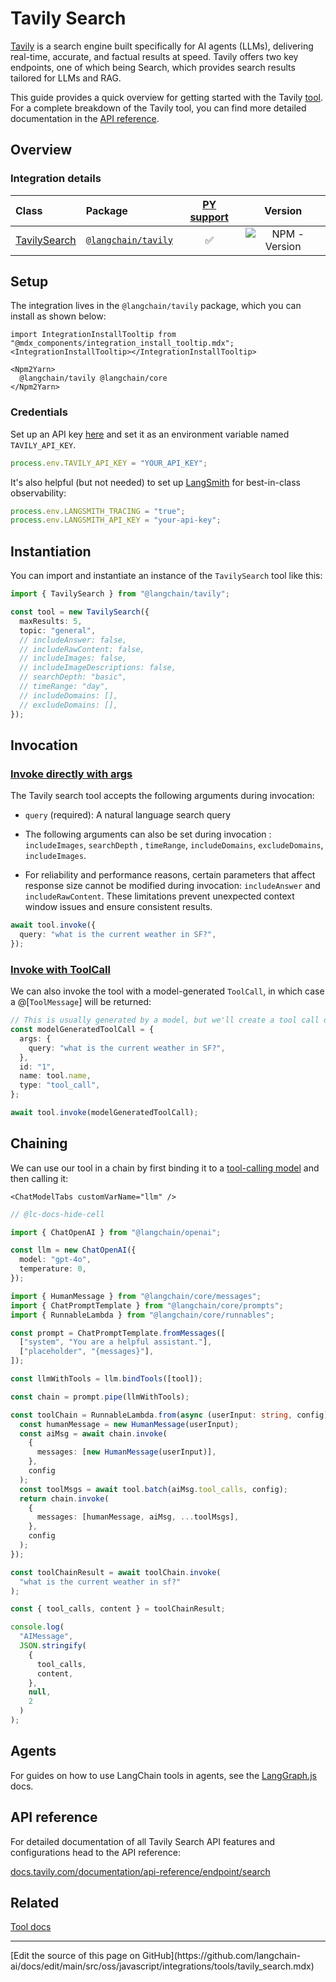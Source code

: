 # Tavily Search

[Tavily](https://tavily.com/) is a search engine built specifically for AI agents (LLMs), delivering real-time, accurate, and factual results at speed. Tavily offers two key endpoints, one of which being Search, which provides search results tailored for LLMs and RAG.

This guide provides a quick overview for getting started with the Tavily [tool](/oss/javascript/integrations/tools/). For a complete breakdown of the Tavily tool, you can find more detailed documentation in the [API reference](https://v03.api.js.langchain.com/modules/_langchain_tavily.html).

## Overview

### Integration details

| Class                                                                                    | Package                                                                | [PY support](https://python.langchain.com/docs/integrations/tools/tavily_search/) |                                            Version                                            |
| :--------------------------------------------------------------------------------------- | :--------------------------------------------------------------------- | :-------------------------------------------------------------------------------: | :-------------------------------------------------------------------------------------------: |
| [TavilySearch](https://api.js.langchain.com/classes/_langchain_tavily.TavilySearch.html) | [`@langchain/tavily`](https://www.npmjs.com/package/@langchain/tavily) |                                        ✅                                         | ![NPM - Version](https://img.shields.io/npm/v/@langchain/tavily?style=flat-square&label=%20&) |

## Setup

The integration lives in the `@langchain/tavily` package, which you can install as shown below:

```{=mdx} theme={null}
import IntegrationInstallTooltip from "@mdx_components/integration_install_tooltip.mdx";
<IntegrationInstallTooltip></IntegrationInstallTooltip>

<Npm2Yarn>
  @langchain/tavily @langchain/core
</Npm2Yarn>
```

### Credentials

Set up an API key [here](https://app.tavily.com) and set it as an environment variable named `TAVILY_API_KEY`.

```typescript theme={null}
process.env.TAVILY_API_KEY = "YOUR_API_KEY";
```

It's also helpful (but not needed) to set up [LangSmith](https://smith.langchain.com/) for best-in-class observability:

```typescript theme={null}
process.env.LANGSMITH_TRACING = "true";
process.env.LANGSMITH_API_KEY = "your-api-key";
```

## Instantiation

You can import and instantiate an instance of the `TavilySearch` tool like this:

```typescript theme={null}
import { TavilySearch } from "@langchain/tavily";

const tool = new TavilySearch({
  maxResults: 5,
  topic: "general",
  // includeAnswer: false,
  // includeRawContent: false,
  // includeImages: false,
  // includeImageDescriptions: false,
  // searchDepth: "basic",
  // timeRange: "day",
  // includeDomains: [],
  // excludeDomains: [],
});
```

## Invocation

### [Invoke directly with args](/oss/javascript/langchain/tools)

The Tavily search tool accepts the following arguments during invocation:

- `query` (required): A natural language search query

- The following arguments can also be set during invocation : `includeImages`, `searchDepth` , `timeRange`, `includeDomains`, `excludeDomains`, `includeImages`.

- For reliability and performance reasons, certain parameters that affect response size cannot be modified during invocation: `includeAnswer` and `includeRawContent`. These limitations prevent unexpected context window issues and ensure consistent results.

```typescript theme={null}
await tool.invoke({
  query: "what is the current weather in SF?",
});
```

### [Invoke with ToolCall](/oss/javascript/langchain/tools)

We can also invoke the tool with a model-generated `ToolCall`, in which case a @\[`ToolMessage`] will be returned:

```typescript theme={null}
// This is usually generated by a model, but we'll create a tool call directly for demo purposes.
const modelGeneratedToolCall = {
  args: {
    query: "what is the current weather in SF?",
  },
  id: "1",
  name: tool.name,
  type: "tool_call",
};

await tool.invoke(modelGeneratedToolCall);
```

## Chaining

We can use our tool in a chain by first binding it to a [tool-calling model](/oss/javascript/langchain/tools/) and then calling it:

```{=mdx} theme={null}
<ChatModelTabs customVarName="llm" />
```

```typescript theme={null}
// @lc-docs-hide-cell

import { ChatOpenAI } from "@langchain/openai";

const llm = new ChatOpenAI({
  model: "gpt-4o",
  temperature: 0,
});
```

```typescript theme={null}
import { HumanMessage } from "@langchain/core/messages";
import { ChatPromptTemplate } from "@langchain/core/prompts";
import { RunnableLambda } from "@langchain/core/runnables";

const prompt = ChatPromptTemplate.fromMessages([
  ["system", "You are a helpful assistant."],
  ["placeholder", "{messages}"],
]);

const llmWithTools = llm.bindTools([tool]);

const chain = prompt.pipe(llmWithTools);

const toolChain = RunnableLambda.from(async (userInput: string, config) => {
  const humanMessage = new HumanMessage(userInput);
  const aiMsg = await chain.invoke(
    {
      messages: [new HumanMessage(userInput)],
    },
    config
  );
  const toolMsgs = await tool.batch(aiMsg.tool_calls, config);
  return chain.invoke(
    {
      messages: [humanMessage, aiMsg, ...toolMsgs],
    },
    config
  );
});

const toolChainResult = await toolChain.invoke(
  "what is the current weather in sf?"
);
```

```typescript theme={null}
const { tool_calls, content } = toolChainResult;

console.log(
  "AIMessage",
  JSON.stringify(
    {
      tool_calls,
      content,
    },
    null,
    2
  )
);
```

## Agents

For guides on how to use LangChain tools in agents, see the [LangGraph.js](https://langchain-ai.github.io/langgraphjs/how-tos/#tool-calling) docs.

## API reference

For detailed documentation of all Tavily Search API features and configurations head to the API reference:

[docs.tavily.com/documentation/api-reference/endpoint/search](https://docs.tavily.com/documentation/api-reference/endpoint/search)

## Related

[Tool docs](/oss/javascript/langchain/tools)

---

<Callout icon="pen-to-square" iconType="regular">
  [Edit the source of this page on GitHub](https://github.com/langchain-ai/docs/edit/main/src/oss/javascript/integrations/tools/tavily_search.mdx)
</Callout>

